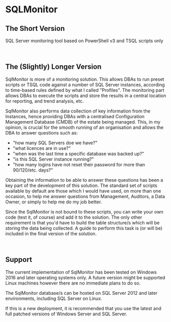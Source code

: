 # SQLMonitor

## The Short Version

SQL Server monitoring tool based on PowerShell v3 and TSQL scripts only

&nbsp;

## The (Slightly) Longer Version

SqlMonitor is more of a monitoring solution. This allows DBAs to run preset scripts or TSQL code against a number of SQL Server instances, according to time-based rules defined by what I called "Profiles". The monitoring part allows DBAs to execute the scripts and store the results in a central location for reporting, and trend analysis, etc.

SqlMonitor also performs data collection of key information from the Instances, hence providing DBAs with a centralised Configuration Management Database (CMDB) of the estate being managed. This, in my opinion, is crucial for the smooth running of an organisation and allows the DBA to answer questions such as:

* "how many SQL Servers doe we have?"
* "what licences are in use?"
* "when was the last time a specific database was backed up?"
* "is this SQL Server instance running?"
* "how many logins have not reset their password for more than 90/120/etc. days?"

Obtaining the information to be able to answer these questions has been a key part of the development of this solution. The standard set of scripts available by default are those which I would have used, on more than one occasion, to help me answer questions from Management, Auditors, a Data Owner, or simply to help me do my job better.

Since the SqlMonitor is not bound to these scripts, you can write your own code (test it, of course) and add it to the solution. The only other requirement is that you'd have to build
the table structure/s which will be storing the data being collected. A guide to perform this task is (or will be) included in the final version of the solution.

&nbsp;

## Support

The current implementation of SqlMonitor has been tested on Windows 2016 and later operating systems only. A future version might be supported Linux machines however there are no immediate plans to do so.

The SqlMonitor database/s can be hosted on SQL Server 2012 and later environments, including SQL Server on Linux.

If this is a new deployment, it is recommended that you use the latest and full patched versions of Windows Server and SQL Server.

&nbsp;
